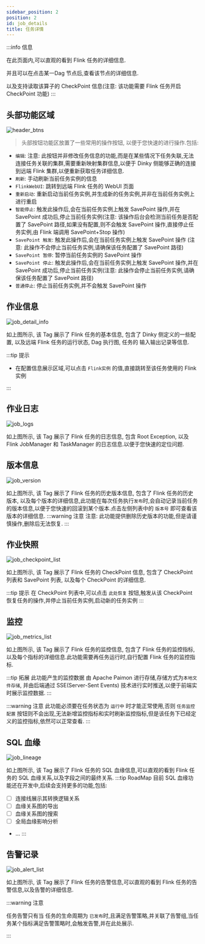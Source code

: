 ```yaml
---
sidebar_position: 2
position: 2
id: job_details
title: 任务详情
---
```



:::info 信息

在此页面内,可以直观的看到 Flink 任务的详细信息.

并且可以在点击某一Dag 节点后,查看该节点的详细信息. 

以及支持读取该算子的 CheckPoint 信息(注意: 该功能需要 Flink 任务开启 CheckPoint 功能)
:::


## 头部功能区域

![header_btns](http://pic.dinky.org.cn/dinky/docs/zh-CN/user_guide/devops_center/header_btns.png)

> 头部按钮功能区放置了一些常用的操作按钮, 以便于您快速的进行操作.包括:

- `编辑`: 注意: 此按钮并非修改任务信息的功能,而是在某些情况下任务失联,无法连接任务关联的集群,需要重新映射集群信息,以便于 Dinky 侧能够正确的连接到远端 Flink 集群,以便重新获取任务详细信息.
- `刷新`: 手动刷新当前任务实例的信息
- `FlinkWebUI`: 跳转到远端 Flink 任务的 WebUI 页面
- `重新启动`: 重新启动当前任务实例,并生成新的任务实例,并非在当前任务实例上进行重启
- `智能停止`: 触发此操作后,会在当前任务实例上触发 SavePoint 操作,并在 SavePoint 成功后,停止当前任务实例(注意: 该操作后台会检测当前任务是否配置了 SavePoint 路径,如果没有配置,则不会触发 SavePoint 操作,直接停止任务实例,由 Flink 端调用 SavePoint+Stop 操作)
- `SavePoint 触发`: 触发此操作后,会在当前任务实例上触发 SavePoint 操作 (注意: 此操作不会停止当前任务实例,请确保该任务配置了 SavePoint 路径)
- `SavePoint 暂停`: 暂停当前任务实例的 SavePoint 操作
- `SavePoint 停止`: 触发此操作后,会在当前任务实例上触发 SavePoint 操作,并在 SavePoint 成功后,停止当前任务实例(注意: 此操作会停止当前任务实例,请确保该任务配置了 SavePoint 路径)
- `普通停止`: 停止当前任务实例,并不会触发 SavePoint 操作


## 作业信息

![job_detail_info](http://pic.dinky.org.cn/dinky/docs/zh-CN/user_guide/devops_center/job_detail_info.png)

如上图所示, 该 Tag 展示了 Flink 任务的基本信息, 包含了 Dinky 侧定义的一些配置, 以及远端 Flink 任务的运行状态, Dag 执行图, 任务的 输入输出记录等信息.

:::tip 提示

- 在配置信息展示区域,可以点击 `Flink实例` 的值,直接跳转至该任务使用的 Flink 实例

:::


## 作业日志

![job_logs](http://pic.dinky.org.cn/dinky/docs/zh-CN/user_guide/devops_center/job_logs.png)

如上图所示, 该 Tag 展示了 Flink 任务的日志信息, 包含 Root Exception, 以及 Flink JobManager 和 TaskManager 的日志信息.以便于您快速的定位问题.

## 版本信息

![job_version](http://pic.dinky.org.cn/dinky/docs/zh-CN/user_guide/devops_center/job_version.png)

如上图所示, 该 Tag 展示了 Flink 任务的历史版本信息, 包含了 Flink 任务的历史版本, 以及每个版本的详细信息,此功能在每次任务执行`发布`时,会自动记录当前任务的版本信息,以便于您快速的回滚到某个版本.点击左侧列表中的 `版本号` 即可查看该版本的详细信息.
:::warning 注意
注意: 此功能提供删除历史版本的功能,但是请谨慎操作,删除后无法恢复.
:::
## 作业快照

![job_checkpoint_list](http://pic.dinky.org.cn/dinky/docs/zh-CN/user_guide/devops_center/job_checkpoint_list.png)

如上图所示, 该 Tag 展示了 Flink 任务的 CheckPoint 信息, 包含了 CheckPoint 列表和 SavePoint 列表, 以及每个 CheckPoint 的详细信息.

:::tip 提示
在 CheckPoint 列表中,可以点击 `此处恢复` 按钮,触发从该 CheckPoint 恢复任务的操作,并停止当前任务实例,启动新的任务实例
:::


## 监控 

![job_metrics_list](http://pic.dinky.org.cn/dinky/docs/zh-CN/user_guide/devops_center/job_metrics_list.png)

如上图所示, 该 Tag 展示了 Flink 任务的监控信息, 包含了 Flink 任务的监控指标, 以及每个指标的详细信息.此功能需要再任务运行时,自行配置 Flink 任务的监控指标.

:::tip 拓展
此功能产生的监控数据 由 Apache Paimon 进行存储,存储方式为`本地文件存储`, 并由后端通过 SSE(Server-Sent Events) 技术进行实时推送,以便于前端实时展示监控数据.
:::

:::warning 注意
此功能必须要在任务状态为 `运行中` 时才能正常使用,否则 `任务监控配置` 按钮则不会出现,无法新增监控指标和实时刷新监控指标,但是该任务下已经定义的监控指标,依然可以正常查看.
:::

## SQL 血缘

![job_lineage](http://pic.dinky.org.cn/dinky/docs/zh-CN/user_guide/devops_center/job_lineage.png)

如上图所示, 该 Tag 展示了 Flink 任务的 SQL 血缘信息,可以直观的看到 Flink 任务的 SQL 血缘关系,以及字段之间的最终关系.
:::tip RoadMap
目前 SQL 血缘功能还在开发中,后续会支持更多的功能,包括: 
- [ ] 连接线展示其转换逻辑关系
- [ ] 血缘关系图的导出
- [ ] 血缘关系图的搜索
- [ ] 全局血缘影响分析
- ...
:::

## 告警记录

![job_alert_list](http://pic.dinky.org.cn/dinky/docs/zh-CN/user_guide/devops_center/job_alert_list.png)

如上图所示, 该 Tag 展示了 Flink 任务的告警信息,可以直观的看到 Flink 任务的告警信息,以及告警的详细信息.

:::warning 注意

任务告警只有当 任务的生命周期为 `已发布`时,且满足告警策略,并关联了告警组,当任务某个指标满足告警策略时,会触发告警,并在此处展示.

:::